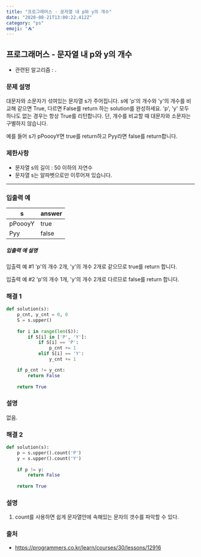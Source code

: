 ```yaml
---
title: "프로그래머스 - 문자열 내 p와 y의 개수"
date: "2020-08-21T13:00:22.412Z"
category: "ps"
emoji: "⛺"
---
```


## 프로그래머스 - 문자열 내 p와 y의 개수

- 관련된 알고리즘 : .

### 문제 설명

대문자와 소문자가 섞여있는 문자열 s가 주어집니다. s에 'p'의 개수와 'y'의 개수를 비교해 같으면 True, 다르면 False를 return 하는 solution를 완성하세요. 'p', 'y' 모두 하나도 없는 경우는 항상 True를 리턴합니다. 단, 개수를 비교할 때 대문자와 소문자는 구별하지 않습니다.

예를 들어 s가 pPoooyY면 true를 return하고 Pyy라면 false를 return합니다.

### 제한사항

- 문자열 s의 길이 : 50 이하의 자연수
- 문자열 s는 알파벳으로만 이루어져 있습니다.

------

### 입출력 예

| s       | answer |
| ------- | ------ |
| pPoooyY | true   |
| Pyy     | false  |

##### 입출력 예 설명

입출력 예 #1
'p'의 개수 2개, 'y'의 개수 2개로 같으므로 true를 return 합니다.

입출력 예 #2
'p'의 개수 1개, 'y'의 개수 2개로 다르므로 false를 return 합니다.

### 해결 1

```python
def solution(s):
    p_cnt, y_cnt = 0, 0
    S = s.upper()
    
    for i in range(len(S)):
        if S[i] in ['P', 'Y']:
            if S[i] == 'P':
                p_cnt += 1
            elif S[i] == 'Y':
                y_cnt += 1

    if p_cnt != y_cnt:
        return False
    
    return True
```

### 설명

없음.

### 해결 2

```python
def solution(s):
    p = s.upper().count('P')
    y = s.upper().count('Y')
    
    if p != y:
        return False
    
    return True
```

### 설명

1. count를 사용하면 쉽게 문자열안에 속해있는 문자의 갯수를 파악할 수 있다.

### 출처

- https://programmers.co.kr/learn/courses/30/lessons/12916
